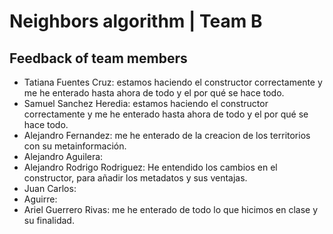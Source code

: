 # Neighbors algorithm | Team B

## Feedback of team members

- Tatiana Fuentes Cruz: estamos haciendo el constructor correctamente y me he enterado hasta ahora de todo y el por qué se hace todo.
- Samuel Sanchez Heredia: estamos haciendo el constructor correctamente y me he enterado hasta ahora de todo y el por qué se hace todo.
- Alejandro Fernandez: me he enterado de la creacion de los territorios con su metainformación.
- Alejandro Aguilera:
- Alejandro Rodrigo Rodriguez: He entendido los cambios en el constructor, para añadir los metadatos y sus ventajas.
- Juan Carlos:
- Aguirre:
- Ariel Guerrero Rivas: me he enterado de todo lo que hicimos en clase y su finalidad.

